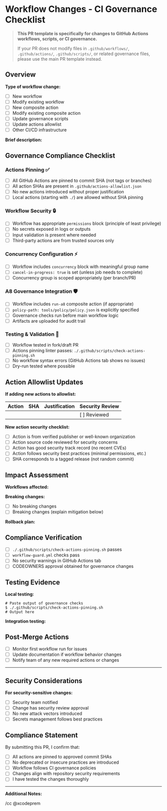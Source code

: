 # Workflow Changes - CI Governance Checklist

> **This PR template is specifically for changes to GitHub Actions workflows, scripts, or CI governance.**
>
> If your PR does not modify files in `.github/workflows/`, `.github/actions/`, `.github/scripts/`, or related governance files, please use the main PR template instead.

## Overview

**Type of workflow change:**

- [ ] New workflow
- [ ] Modify existing workflow  
- [ ] New composite action
- [ ] Modify existing composite action
- [ ] Update governance scripts
- [ ] Update actions allowlist
- [ ] Other CI/CD infrastructure

**Brief description:**
<!-- Explain what this change does and why it's necessary -->

## Governance Compliance Checklist

### Actions Pinning ✅

- [ ] All GitHub Actions are pinned to commit SHA (not tags or branches)
- [ ] All action SHAs are present in `.github/actions-allowlist.json`
- [ ] No new actions introduced without proper justification
- [ ] Local actions (starting with `./`) are allowed without SHA pinning

### Workflow Security 🔒

- [ ] Workflow has appropriate `permissions` block (principle of least privilege)
- [ ] No secrets exposed in logs or outputs
- [ ] Input validation is present where needed
- [ ] Third-party actions are from trusted sources only

### Concurrency Configuration ⚡

- [ ] Workflow includes `concurrency` block with meaningful group name
- [ ] `cancel-in-progress: true` is set (unless job needs to complete)
- [ ] Concurrency group is scoped appropriately (per branch/PR)

### A8 Governance Integration 🛡️

- [ ] Workflow includes `run-a8` composite action (if appropriate)
- [ ] `policy-path: tools/policy/policy.json` is explicitly specified
- [ ] Governance checks run before main workflow logic
- [ ] Artifacts are uploaded for audit trail

### Testing & Validation 🧪

- [ ] Workflow tested in fork/draft PR
- [ ] Actions pinning linter passes: `./.github/scripts/check-actions-pinning.sh`
- [ ] No workflow syntax errors (GitHub Actions tab shows no issues)
- [ ] Dry-run tested where possible

## Action Allowlist Updates

**If adding new actions to allowlist:**

| Action | SHA | Justification | Security Review |
|--------|-----|---------------|-----------------|
| | | | [ ] Reviewed |

**New action security checklist:**

- [ ] Action is from verified publisher or well-known organization
- [ ] Action source code reviewed for security concerns
- [ ] Action has good security track record (no recent CVEs)
- [ ] Action follows security best practices (minimal permissions, etc.)
- [ ] SHA corresponds to a tagged release (not random commit)

## Impact Assessment

**Workflows affected:**
<!-- List workflows that will be impacted by this change -->

**Breaking changes:**

- [ ] No breaking changes
- [ ] Breaking changes (explain mitigation below)

**Rollback plan:**
<!-- How to quickly revert if something goes wrong -->

## Compliance Verification

- [ ] `./.github/scripts/check-actions-pinning.sh` passes
- [ ] `workflow-guard.yml` checks pass  
- [ ] No security warnings in GitHub Actions tab
- [ ] CODEOWNERS approval obtained for governance changes

## Testing Evidence

**Local testing:**

```
# Paste output of governance checks
$ ./.github/scripts/check-actions-pinning.sh
# Output here
```

**Integration testing:**
<!-- Link to test workflow runs or describe manual testing -->

## Post-Merge Actions

- [ ] Monitor first workflow run for issues
- [ ] Update documentation if workflow behavior changes
- [ ] Notify team of any new required actions or changes

---

## Security Considerations

**For security-sensitive changes:**

- [ ] Security team notified
- [ ] Change has security review approval
- [ ] No new attack vectors introduced
- [ ] Secrets management follows best practices

## Compliance Statement

By submitting this PR, I confirm that:

- [ ] All actions are pinned to approved commit SHAs
- [ ] No deprecated or insecure practices are introduced
- [ ] Workflow follows CI governance policies
- [ ] Changes align with repository security requirements
- [ ] I have tested the changes thoroughly

---

**Additional Notes:**
<!-- Any other relevant information, constraints, or context -->

/cc @xcodeprem <!-- Ensure governance owner is notified -->

